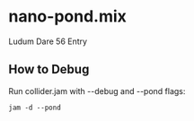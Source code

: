 # nano-pond.mix
Ludum Dare 56 Entry

## How to Debug

Run collider.jam with --debug and --pond flags:

```
jam -d --pond
```
